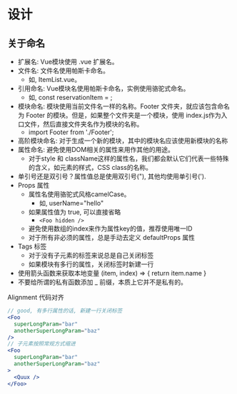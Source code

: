 # 设计

## 关于命名

- 扩展名: Vue模块使用 .vue 扩展名。
- 文件名: 文件名使用帕斯卡命名。
  - 如, ItemList.vue。
- 引用命名: Vue模块名使用帕斯卡命名，实例使用骆驼式命名。
  - 如, const reservationItem = <ReservationCard />;
- 模块命名: 模块使用当前文件名一样的名称。Footer 文件夹，就应该包含命名为 Footer 的模块。但是，如果整个文件夹是一个模块，使用 index.js作为入口文件，然后直接文件夹名作为模块的名称。
  - import Footer from './Footer';
- 高阶模块命名: 对于生成一个新的模块，其中的模块名应该使用新模块的名称
- 属性命名: 避免使用DOM相关的属性来用作其他的用途。
  - 对于style 和 className这样的属性名，我们都会默认它们代表一些特殊的含义，如元素的样式，CSS class的名称。
- 单引号还是双引号？属性值总是使用双引号("), 其他均使用单引号(').
- Props 属性
  - 属性名使用骆驼式风格camelCase。
    - 如, userName="hello"
  - 如果属性值为 true, 可以直接省略
    - `<Foo hidden />`
  - 避免使用数组的index来作为属性key的值，推荐使用唯一ID
  - 对于所有非必须的属性，总是手动去定义 defaultProps 属性
- Tags 标签
  - 对于没有子元素的标签来说总是自己关闭标签
  - 如果模块有多行的属性，关闭标签时新建一行
- 使用箭头函数来获取本地变量 (item, index) => { return item.name }
- 不要给所谓的私有函数添加 _ 前缀，本质上它并不是私有的。

Alignment 代码对齐

```jsx
// good, 有多行属性的话, 新建一行关闭标签
<Foo
  superLongParam="bar"
  anotherSuperLongParam="baz"
/>
// 子元素按照常规方式缩进
<Foo
  superLongParam="bar"
  anotherSuperLongParam="baz"
>
  <Quux />
</Foo>
```
